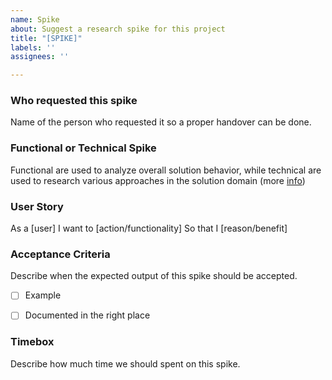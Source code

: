 ```yaml
---
name: Spike
about: Suggest a research spike for this project
title: "[SPIKE]"
labels: ''
assignees: ''

---
```


### **Who requested this spike**
Name of the person who requested it so a proper handover can be done. 

### **Functional or Technical Spike**
Functional are used to analyze overall solution behavior, while technical are used to research various approaches in the solution domain (more [info](https://www.scaledagileframework.com/spikes/))

### **User Story**
As a [user]
I want to [action/functionality]
So that I [reason/benefit]

### **Acceptance Criteria**
Describe when the expected output of this spike should be accepted.
- [ ] Example
- [ ] Documented in the right place 


### **Timebox**
Describe how much time we should spent on this spike.
